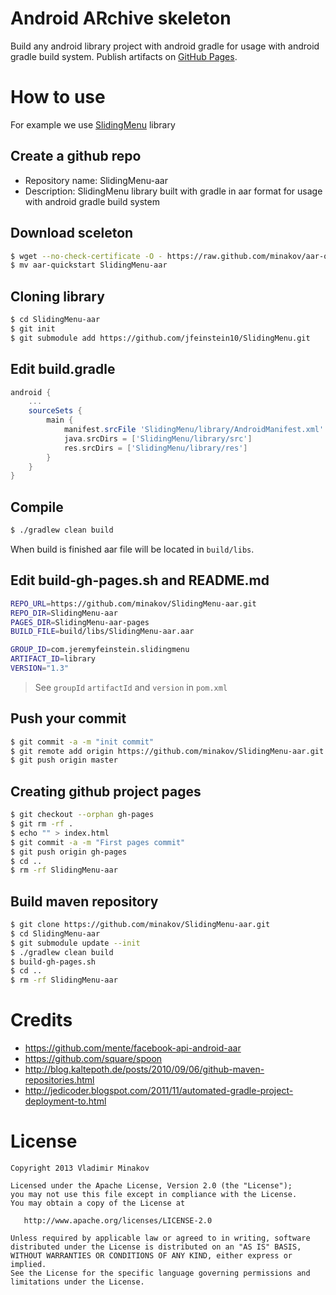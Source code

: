 Android ARchive skeleton
========

Build any android library project with android gradle for usage with android gradle build system. Publish artifacts on [GitHub Pages](http://pages.github.com/).

How to use
========

For example we use [SlidingMenu](https://github.com/jfeinstein10/SlidingMenu/) library

Create a github repo
--------

* Repository name: SlidingMenu-aar
* Description: SlidingMenu library built with gradle in aar format for usage with android gradle build system

Download sceleton
--------

```bash
$ wget --no-check-certificate -O - https://raw.github.com/minakov/aar-quickstart/master/clone.sh | bash
$ mv aar-quickstart SlidingMenu-aar
```

Cloning library
--------

```bash
$ cd SlidingMenu-aar
$ git init
$ git submodule add https://github.com/jfeinstein10/SlidingMenu.git
```

Edit build.gradle
--------

```groovy
android {
    ...
    sourceSets {
        main {
            manifest.srcFile 'SlidingMenu/library/AndroidManifest.xml'
            java.srcDirs = ['SlidingMenu/library/src']
            res.srcDirs = ['SlidingMenu/library/res']
        }
    }
}
```

Compile
--------

```bash
$ ./gradlew clean build
```

When build is finished aar file will be located in `build/libs`.

Edit build-gh-pages.sh and README.md
--------

```bash
REPO_URL=https://github.com/minakov/SlidingMenu-aar.git
REPO_DIR=SlidingMenu-aar
PAGES_DIR=SlidingMenu-aar-pages
BUILD_FILE=build/libs/SlidingMenu-aar.aar

GROUP_ID=com.jeremyfeinstein.slidingmenu
ARTIFACT_ID=library
VERSION="1.3"
```

> See `groupId` `artifactId` and `version` in `pom.xml`

Push your commit
--------

```bash
$ git commit -a -m "init commit"
$ git remote add origin https://github.com/minakov/SlidingMenu-aar.git
$ git push origin master
```

Creating github project pages
--------

```bash
$ git checkout --orphan gh-pages
$ git rm -rf .
$ echo "" > index.html
$ git commit -a -m "First pages commit"
$ git push origin gh-pages
$ cd ..
$ rm -rf SlidingMenu-aar
```

Build maven repository 
--------

```bash
$ git clone https://github.com/minakov/SlidingMenu-aar.git
$ cd SlidingMenu-aar
$ git submodule update --init
$ ./gradlew clean build
$ build-gh-pages.sh
$ cd ..
$ rm -rf SlidingMenu-aar
```

Credits
========

* https://github.com/mente/facebook-api-android-aar
* https://github.com/square/spoon
* http://blog.kaltepoth.de/posts/2010/09/06/github-maven-repositories.html
* http://jedicoder.blogspot.com/2011/11/automated-gradle-project-deployment-to.html

License
========

    Copyright 2013 Vladimir Minakov

    Licensed under the Apache License, Version 2.0 (the "License");
    you may not use this file except in compliance with the License.
    You may obtain a copy of the License at

       http://www.apache.org/licenses/LICENSE-2.0

    Unless required by applicable law or agreed to in writing, software
    distributed under the License is distributed on an "AS IS" BASIS,
    WITHOUT WARRANTIES OR CONDITIONS OF ANY KIND, either express or implied.
    See the License for the specific language governing permissions and
    limitations under the License.
